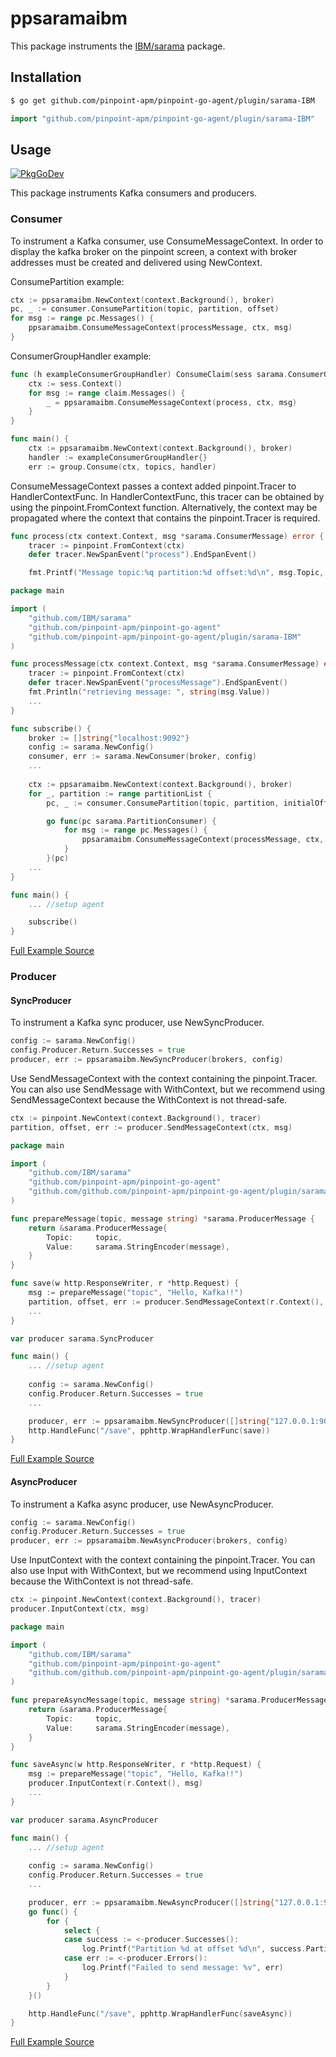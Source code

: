 # ppsaramaibm
This package instruments the [IBM/sarama](https://github.com/IBM/sarama) package.

## Installation

```bash
$ go get github.com/pinpoint-apm/pinpoint-go-agent/plugin/sarama-IBM
```
```go
import "github.com/pinpoint-apm/pinpoint-go-agent/plugin/sarama-IBM"
```
## Usage
[![PkgGoDev](https://pkg.go.dev/badge/github.com/pinpoint-apm/pinpoint-go-agent/plugin/sarama-IBM)](https://pkg.go.dev/github.com/pinpoint-apm/pinpoint-go-agent/plugin/sarama-IBM)

This package instruments Kafka consumers and producers.

### Consumer
To instrument a Kafka consumer, use ConsumeMessageContext.
In order to display the kafka broker on the pinpoint screen, a context with broker addresses must be created and delivered using NewContext.

ConsumePartition example:
``` go
ctx := ppsaramaibm.NewContext(context.Background(), broker)
pc, _ := consumer.ConsumePartition(topic, partition, offset)
for msg := range pc.Messages() {
    ppsaramaibm.ConsumeMessageContext(processMessage, ctx, msg)
}
```
ConsumerGroupHandler example:
``` go
func (h exampleConsumerGroupHandler) ConsumeClaim(sess sarama.ConsumerGroupSession, claim sarama.ConsumerGroupClaim) error {
    ctx := sess.Context()
    for msg := range claim.Messages() {
        _ = ppsaramaibm.ConsumeMessageContext(process, ctx, msg)
    }
}

func main() {     
    ctx := ppsaramaibm.NewContext(context.Background(), broker)
    handler := exampleConsumerGroupHandler{}
    err := group.Consume(ctx, topics, handler)
```

ConsumeMessageContext passes a context added pinpoint.Tracer to HandlerContextFunc.
In HandlerContextFunc, this tracer can be obtained by using the pinpoint.FromContext function.
Alternatively, the context may be propagated where the context that contains the pinpoint.Tracer is required.

``` go
func process(ctx context.Context, msg *sarama.ConsumerMessage) error {
    tracer := pinpoint.FromContext(ctx)
    defer tracer.NewSpanEvent("process").EndSpanEvent()

    fmt.Printf("Message topic:%q partition:%d offset:%d\n", msg.Topic, msg.Partition, msg.Offset)
```

``` go
package main

import (
    "github.com/IBM/sarama"
    "github.com/pinpoint-apm/pinpoint-go-agent"
    "github.com/pinpoint-apm/pinpoint-go-agent/plugin/sarama-IBM"
)

func processMessage(ctx context.Context, msg *sarama.ConsumerMessage) error {
    tracer := pinpoint.FromContext(ctx)
    defer tracer.NewSpanEvent("processMessage").EndSpanEvent()
    fmt.Println("retrieving message: ", string(msg.Value))
    ...
}

func subscribe() {
    broker := []string{"localhost:9092"}
    config := sarama.NewConfig()
    consumer, err := sarama.NewConsumer(broker, config)
    ...
    
    ctx := ppsaramaibm.NewContext(context.Background(), broker)
    for _, partition := range partitionList {
        pc, _ := consumer.ConsumePartition(topic, partition, initialOffset)

        go func(pc sarama.PartitionConsumer) {
            for msg := range pc.Messages() {
                ppsaramaibm.ConsumeMessageContext(processMessage, ctx, msg)
            }
        }(pc)
	...	
}

func main() {
    ... //setup agent

    subscribe()
}
```
[Full Example Source](/plugin/sarama-IBM/example/consumer.go)

### Producer
#### SyncProducer
To instrument a Kafka sync producer, use NewSyncProducer.

``` go
config := sarama.NewConfig()
config.Producer.Return.Successes = true
producer, err := ppsaramaibm.NewSyncProducer(brokers, config)
```

Use SendMessageContext with the context containing the pinpoint.Tracer.
You can also use SendMessage with WithContext, but we recommend using SendMessageContext because the WithContext is not thread-safe.

``` go
ctx := pinpoint.NewContext(context.Background(), tracer)
partition, offset, err := producer.SendMessageContext(ctx, msg)
```

``` go
package main

import (
    "github.com/IBM/sarama"
    "github.com/pinpoint-apm/pinpoint-go-agent"
    "github.com/github.com/pinpoint-apm/pinpoint-go-agent/plugin/sarama-IBM"
)

func prepareMessage(topic, message string) *sarama.ProducerMessage {
    return &sarama.ProducerMessage{
        Topic:     topic,
        Value:     sarama.StringEncoder(message),
    }
}

func save(w http.ResponseWriter, r *http.Request) {
    msg := prepareMessage("topic", "Hello, Kafka!!")
    partition, offset, err := producer.SendMessageContext(r.Context(), msg)
    ...
}

var producer sarama.SyncProducer

func main() {
    ... //setup agent
	
    config := sarama.NewConfig()
    config.Producer.Return.Successes = true
    ...

    producer, err := ppsaramaibm.NewSyncProducer([]string{"127.0.0.1:9092"}, config)
    http.HandleFunc("/save", pphttp.WrapHandlerFunc(save))
}

```
[Full Example Source](/plugin/sarama-IBM/example/producer.go)

#### AsyncProducer
To instrument a Kafka async producer, use NewAsyncProducer.

``` go
config := sarama.NewConfig()
config.Producer.Return.Successes = true
producer, err := ppsaramaibm.NewAsyncProducer(brokers, config)
```

Use InputContext with the context containing the pinpoint.Tracer.
You can also use Input with WithContext, but we recommend using InputContext because the WithContext is not thread-safe.

``` go
ctx := pinpoint.NewContext(context.Background(), tracer)
producer.InputContext(ctx, msg)
```

``` go
package main

import (
    "github.com/IBM/sarama"
    "github.com/pinpoint-apm/pinpoint-go-agent"
    "github.com/github.com/pinpoint-apm/pinpoint-go-agent/plugin/sarama-IBM"
)

func prepareAsyncMessage(topic, message string) *sarama.ProducerMessage {
    return &sarama.ProducerMessage{
        Topic:     topic,
        Value:     sarama.StringEncoder(message),
    }
}

func saveAsync(w http.ResponseWriter, r *http.Request) {
    msg := prepareMessage("topic", "Hello, Kafka!!")
    producer.InputContext(r.Context(), msg)
    ...
}

var producer sarama.AsyncProducer

func main() {
    ... //setup agent
	
    config := sarama.NewConfig()
    config.Producer.Return.Successes = true
    ...

    producer, err := ppsaramaibm.NewAsyncProducer([]string{"127.0.0.1:9092"}, config)
    go func() {
        for {
            select {
            case success := <-producer.Successes():
                log.Printf("Partition %d at offset %d\n", success.Partition, success.Offset)
            case err := <-producer.Errors():
                log.Printf("Failed to send message: %v", err)
            }
        }
    }()

    http.HandleFunc("/save", pphttp.WrapHandlerFunc(saveAsync))
}

```
[Full Example Source](/plugin/sarama-IBM/example/asyncproducer.go)
